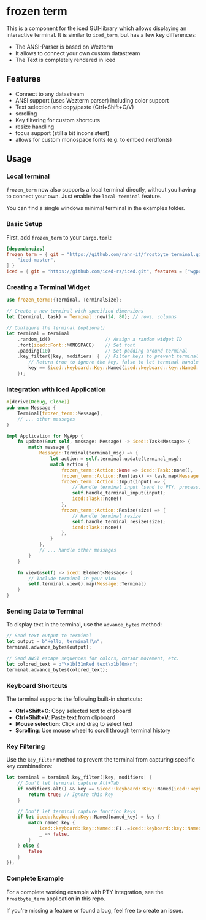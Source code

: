 # frozen term

This is a component for the iced GUI-library which allows displaying an interactive terminal.
It is similar to `iced_term`, but has a few key differences:

- The ANSI-Parser is based on Wezterm
- It allows to connect your own custom datastream
- The Text is completely rendered in iced

## Features
- Connect to any datastream
- ANSI support (uses Wezterm parser) including color support
- Text selection and copy/paste (Ctrl+Shift+C/V)
- scrolling
- Key filtering for custom shortcuts
- resize handling
- focus support (still a bit inconsistent)
- allows for custom monospace fonts (e.g. to embed nerdfonts)

## Usage

### Local terminal

`frozen_term` now also supports a local terminal directly, without you having to connect your own.
Just enable the `local-terminal` feature.

You can find a single windows minimal terminal in the examples folder.

### Basic Setup

First, add `frozen_term` to your `Cargo.toml`:

```toml
[dependencies]
frozen_term = { git = "https://github.com/rahn-it/frostbyte_terminal.git", features = [
    "iced-master",
] }
iced = { git = "https://github.com/iced-rs/iced.git", features = ["wgpu"] }
```



### Creating a Terminal Widget

```rust
use frozen_term::{Terminal, TerminalSize};

// Create a new terminal with specified dimensions
let (terminal, task) = Terminal::new(24, 80); // rows, columns

// Configure the terminal (optional)
let terminal = terminal
    .random_id()                    // Assign a random widget ID
    .font(iced::Font::MONOSPACE)    // Set font
    .padding(10)                    // Set padding around terminal
    .key_filter(|key, modifiers| {  // Filter keys to prevent terminal capture
        // Return true to ignore the key, false to let terminal handle it
        key == &iced::keyboard::Key::Named(iced::keyboard::key::Named::F11)
    });
```

### Integration with Iced Application

```rust
#[derive(Debug, Clone)]
pub enum Message {
    Terminal(frozen_term::Message),
    // ... other messages
}

impl Application for MyApp {
    fn update(&mut self, message: Message) -> iced::Task<Message> {
        match message {
            Message::Terminal(terminal_msg) => {
                let action = self.terminal.update(terminal_msg);
                match action {
                    frozen_term::Action::None => iced::Task::none(),
                    frozen_term::Action::Run(task) => task.map(Message::Terminal),
                    frozen_term::Action::Input(input) => {
                        // Handle terminal input (send to PTY, process, etc.)
                        self.handle_terminal_input(input);
                        iced::Task::none()
                    },
                    frozen_term::Action::Resize(size) => {
                        // Handle terminal resize
                        self.handle_terminal_resize(size);
                        iced::Task::none()
                    },
                }
            },
            // ... handle other messages
        }
    }

    fn view(&self) -> iced::Element<Message> {
        // Include terminal in your view
        self.terminal.view().map(Message::Terminal)
    }
}
```

### Sending Data to Terminal

To display text in the terminal, use the `advance_bytes` method:

```rust
// Send text output to terminal
let output = b"Hello, terminal!\n";
terminal.advance_bytes(output);

// Send ANSI escape sequences for colors, cursor movement, etc.
let colored_text = b"\x1b[31mRed text\x1b[0m\n";
terminal.advance_bytes(colored_text);
```

### Keyboard Shortcuts

The terminal supports the following built-in shortcuts:

- **Ctrl+Shift+C**: Copy selected text to clipboard
- **Ctrl+Shift+V**: Paste text from clipboard
- **Mouse selection**: Click and drag to select text
- **Scrolling**: Use mouse wheel to scroll through terminal history

### Key Filtering

Use the `key_filter` method to prevent the terminal from capturing specific key combinations:

```rust
let terminal = terminal.key_filter(|key, modifiers| {
    // Don't let terminal capture Alt+Tab
    if modifiers.alt() && key == &iced::keyboard::Key::Named(iced::keyboard::key::Named::Tab) {
        return true; // Ignore this key
    }

    // Don't let terminal capture function keys
    if let iced::keyboard::Key::Named(named_key) = key {
        match named_key {
            iced::keyboard::key::Named::F1..=iced::keyboard::key::Named::F12 => true,
            _ => false,
        }
    } else {
        false
    }
});
```

### Complete Example

For a complete working example with PTY integration, see the `frostbyte_term` application in this repo.

If you're missing a feature or found a bug, feel free to create an issue.
